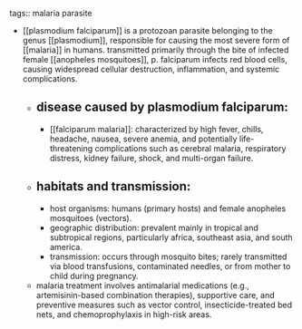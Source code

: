 tags:: malaria parasite

- [[plasmodium falciparum]] is a protozoan parasite belonging to the genus [[plasmodium]], responsible for causing the most severe form of [[malaria]] in humans. transmitted primarily through the bite of infected female [[anopheles mosquitoes]], p. falciparum infects red blood cells, causing widespread cellular destruction, inflammation, and systemic complications.
	- ## disease caused by plasmodium falciparum:
		- [[falciparum malaria]]: characterized by high fever, chills, headache, nausea, severe anemia, and potentially life-threatening complications such as cerebral malaria, respiratory distress, kidney failure, shock, and multi-organ failure.
	- ## habitats and transmission:
		- host organisms: humans (primary hosts) and female anopheles mosquitoes (vectors).
		- geographic distribution: prevalent mainly in tropical and subtropical regions, particularly africa, southeast asia, and south america.
		- transmission: occurs through mosquito bites; rarely transmitted via blood transfusions, contaminated needles, or from mother to child during pregnancy.
	- malaria treatment involves antimalarial medications (e.g., artemisinin-based combination therapies), supportive care, and preventive measures such as vector control, insecticide-treated bed nets, and chemoprophylaxis in high-risk areas.